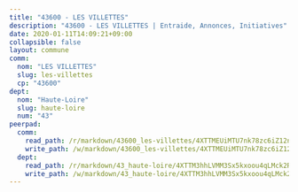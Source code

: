 ```yaml
---
title: "43600 - LES VILLETTES"
description: "43600 - LES VILLETTES | Entraide, Annonces, Initiatives"
date: 2020-01-11T14:09:21+09:00
collapsible: false
layout: commune
comm:
  nom: "LES VILLETTES"
  slug: les-villettes
  cp: "43600"
dept:
  nom: "Haute-Loire"
  slug: haute-loire
  num: "43"
peerpad:
  comm:
    read_path: /r/markdown/43600_les-villettes/4XTTMEUiMTU7nk78zc6iZ12nApUDAB6cX59DU79eX1MmSCcN1
    write_path: /w/markdown/43600_les-villettes/4XTTMEUiMTU7nk78zc6iZ12nApUDAB6cX59DU79eX1MmSCcN1-K3TgU4mc1f5RCDDgGShwovp4zEbxafXMvvRyVmxyUj1sWSkJ26qAQjUvmhR1atq7VCS9NhXfP8LWeMX3uYYGC3xiHrw5NUkjXd6pNW58xWgua4zjKpLqdckL2WpLkhZj6Hx1hvys
  dept:
    read_path: /r/markdown/43_haute-loire/4XTTM3hhLVMM3Sx5kxoou4qLMck2RjGiJF8bjxPuKy3VyRdWX
    write_path: /w/markdown/43_haute-loire/4XTTM3hhLVMM3Sx5kxoou4qLMck2RjGiJF8bjxPuKy3VyRdWX-K3TgTnndWXCUw13Pw3gJoEo9qHUCGXZ4frH2coLZWWDcoWKo22cU2VNENpi117F5bi6bu3WHMPd2VTrETU2R5owQhCBrUQgvCKerk4NqeDhN66egG9mHY8CCfEckbCp9SecEdL6b
---
```


